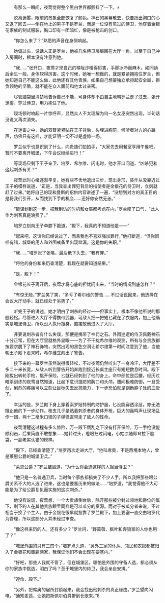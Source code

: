 　　有那么一瞬间，夜莺觉得整个黑白世界都颤抖了一下。≠

　　脱离迷雾，眼前的景象全部恢复了颜色。神石的黑幕散去，快要跃出胸口的心又退了回去——倒在地上的男子不是罗兰，而是一位没有见过的侍卫，他穿着金银花家族的制式服装，胸口印有一团暗红，像是被枪击的创口。

　　“你怎么来了？”熟悉的声音在身侧响起。

　　她偏过头，说话人正是罗兰，他被几名侍卫层层围在大厅一角，以至于自己冲入房间时，根本没有注意到他。

　　“我……”张开口，夜莺才现自己的喉咙沙哑得厉害，手脚冰冷而麻木，如同劫后余生一般，身体软得厉害。这个时候，她唯一想做的，就是紧紧拥抱住罗兰，但她知道自己不能这么做，此地还有其他贵族，如果自己想要独立承担起安全局，担负领地的坚盾，就不能在众人面前和他太过亲密。

　　尽管脑袋里清楚地告诉自己不能，可身体却不由自主地朝罗兰走了过去，张开迷雾，穿过侍卫，用力抱住了他。

　　现场顿时响起一片惊呼声，显然众人不太理解为何一名女巫突然出现，半句话没说又再次消失。

　　在迷雾之中，她的双臂紧紧贴在王子背后，头埋进胸前，倾听者对方的心跳声，仿佛只有这样，才能证明一切不过是虚惊一场。

　　罗兰似乎也意识到了什么，向贵族们拍拍手，“大家先去用餐室享用午餐吧，暂时不要离开城堡，下午会议继续进行！”

　　等现场只剩下王子亲卫、培罗、希尔维、闪电时，他才开口问道，“凶杀犯和这起刺杀有关？”

　　夜莺此时心绪逐渐平复，她有些不舍地退出三步，现出身形，装作从没靠近过王子的模样说道，“正是，当我查出罪犯背后的指使者是金银花的侍卫时，立刻就赶了过来。”她将自己的现和曼斯的招供内容讲述了一遍，“没想到对方的真正目的是将我们引开，从而找到下手的机会……还好你安然无恙。”

　　“能谋划到这一步，把我到访的时机和女巫都考虑在内，”罗兰叹了口气，“此人作为刺客真是浪费了。”

　　培罗立刻向王子单膝下跪道，“殿下，我真的不知道他是——”

　　“起来吧，这话你已经说过了，而且我也不喜欢强加罪行，”他打断道，“但你同样有错，城堡的用人和外围戒备里出现纰漏，这是你的失职。”

　　“我……”培罗张了张嘴，最后低下头去，“我有罪。”

　　“将他的身份和来历查清楚，我现在就要知道结果。”

　　“是，殿下！”

　　金银花长子离开后，夜莺才将心底的担忧问出来，“当时的情况到底怎样？”

　　“有惊无险，”罗兰笑了笑，“多亏了希尔维的警告……不过话说回来，他选择在会议大厅动手，就已经处于劣势了。”

　　听完王子的讲述，她才明白了刺杀的经过——但事实上，根本不像他所说的那般轻松。尽管进入大厅不得携带武器，可敌人把一把短匕藏在了衣服内，加上他确实是城堡侍卫，所以没人执行搜身，直接放他进入了大厅。

　　非要说刺杀者有什么失误，那便是携带了神罚之石。外围巡逻的侍卫佩戴神石十分正常，但在大厅里就格外显眼——为了不干扰希尔维的观测，所有与会贵族都按要求脱下了神石饰物，突然出现的黑色空洞让希尔维第一时间注意到了他，当他朝王子殿下走来时，希尔维立刻出了警告。

　　接下来的一幕罗兰虽然说得很轻松，不过夜莺仍然听出了一身冷汗，大厅差不多二十米长宽，从敌人听到警告开始奔跑到接近长桌主座只有短短数息时间。殿下刚拔出转轮手枪，挑开保险，匕就已经刺到了他的身上。命中部位是后腰，经历过暗杀训练的夜莺自然知道，比起下意识提防的胸口和头颅，腰间极难防御，一旦受创，剧烈的疼痛可以立刻让目标失去反抗能力，下一步恐怕就是割断脖子处的血管了。

　　幸运的是，罗兰殿下身上穿着索罗娅特制的防护服，匕没能穿透涂层，亦无法阻止他的下一步动作。枪支几乎是贴着刺杀者的身体开枪，巨大的轰鸣声让现场乱作一团，两十二毫米口径的子弹径直带走了敌人的性命。

　　夜莺清楚这过程有多么惊险，万一殿下慌乱之下没有打开保险，万一手枪没能顺利击，后果简直不敢想象……她转过头，瞪眼扫过闪电，小姑凉随即耷拉下脑袋，一副老实认错的模样。

　　“殿下，已经查清楚了，”培罗再次走进大厅，“他叫席奥，不是西境本地人，曾是莱恩公爵的城堡卫兵。”

　　“莱恩公爵？”罗兰皱眉道，“为什么你会选这样的人担当侍卫？”

　　“他只是一名普通卫兵，当时每个家族都损失了不少人手，所以我把那些跟公爵关系不大的人选了进来，这也是要塞历来的做法……”培罗道，“我觉得他不大可能是为了给公爵复仇而实施的这次刺杀。”

　　他没有说谎，夜莺想，一个大贵族倒台后，除开那些被分封过领地和爵位的属下，剩下的人在其他贵族眼里同样是可以瓜分的资源。而对于被瓜分者来说，不过相当于换了个主人。由于金银花很早就投靠了罗兰殿下，加上要塞一直交由培罗代为管理，所以这部分人并未经过审查。

　　“像这样来历的人，还有多少？”罗兰问，“野蔷薇、枫叶和奔狼家的人你也用了？”

　　“城堡外围的只有三四个，”培罗点头道，“另外三家的仆从、领民和农奴都被归入了金银花和麋鹿两家，我保证他们不会出现在要塞内。”

　　“好吧，那些人我就不管了，但在城堡区，哪怕是外围的守备人选，都必须从你的家族中挑选，明白了吗？至于城堡内的侍卫，我会亲自安排。”

　　“遵命，殿下。”

　　“另外，把席奥的居所封锁起来，我会找出他刺杀的真正缘由。”罗兰望向闪电，“通知麦茜，让她把斯佩尔伯爵带到长歌来。”8
